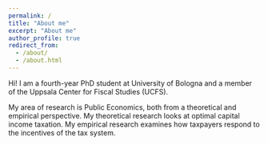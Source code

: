 ```yaml
---
permalink: /
title: "About me"
excerpt: "About me"
author_profile: true
redirect_from: 
  - /about/
  - /about.html
---
```




Hi! I am a fourth-year PhD student at University of Bologna and a member of the Uppsala Center for Fiscal Studies (UCFS). 

My area of research is Public Economics, both from a theoretical and empirical perspective. My theoretical research looks at optimal capital income taxation. My empirical research examines how taxpayers respond to the incentives of the tax system. 

